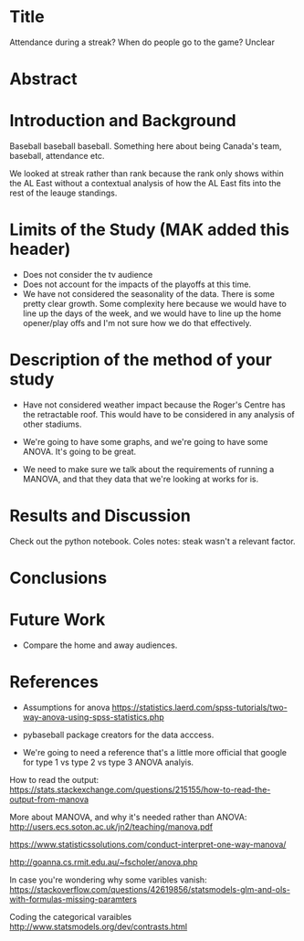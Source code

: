 # Title
Attendance during a streak? When do people go to the game? Unclear
# Abstract

# Introduction and Background
Baseball baseball baseball.
Something here about being Canada's team, baseball, attendance etc.

We looked at streak rather than rank because the rank only shows within the AL East without a contextual analysis of how the AL East fits into the rest of the leauge standings.

# Limits of the Study (MAK added this header)
- Does not consider the tv audience
- Does not account for the impacts of the playoffs at this time.
- We have not considered the seasonality of the data. There is some pretty clear growth. Some complexity here because we would have to line up the days of the week, and we would have to line up the home opener/play offs and I'm not sure how we do that effectively.

# Description of the method of your study
- Have not considered weather impact because the Roger's Centre has the retractable roof. This would have to be considered in any analysis of other stadiums.

- We're going to have some graphs, and we're going to have some ANOVA. It's going to be great.

- We need to make sure we talk about the requirements of running a MANOVA, and that they data that we're looking at works for is.

# Results and Discussion
Check out the python notebook.
Coles notes:
steak wasn't a relevant factor.

# Conclusions



# Future Work
- Compare the home and away audiences.

# References

- Assumptions for anova https://statistics.laerd.com/spss-tutorials/two-way-anova-using-spss-statistics.php 
- pybaseball package creators for the data acccess.

- We're going to need a reference that's a little more official that google for type 1 vs type 2 vs type 3 ANOVA analyis.

How to read the output: https://stats.stackexchange.com/questions/215155/how-to-read-the-output-from-manova

More about MANOVA, and why it's needed rather than ANOVA:  http://users.ecs.soton.ac.uk/jn2/teaching/manova.pdf

https://www.statisticssolutions.com/conduct-interpret-one-way-manova/

http://goanna.cs.rmit.edu.au/~fscholer/anova.php

In case you're wondering why some varibles vanish: https://stackoverflow.com/questions/42619856/statsmodels-glm-and-ols-with-formulas-missing-paramters

Coding the categorical varaibles
http://www.statsmodels.org/dev/contrasts.html
